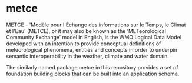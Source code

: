 # metce
METCE - 'Modèle pour l'Échange des informations sur le Temps, le Climat et l'Eau' (METCE), or it may also be known as the ‘METeorological 
Community Exchange’ model in English, is the WMO Logical Data Model developed with an intention to provide conceptual definitions of 
meteorological phenomena, entities and concepts in order to underpin semantic interoperability in the weather, climate and water domain.  

The similarly named package metce in this repository provides a set of foundation building blocks that can be built into an application 
schema.
